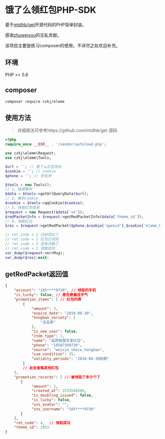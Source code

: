 # 饿了么领红包PHP-SDK

基于[mtdhb/get](https://github.com/mtdhb/get)开源代码的PHP简单封装。

感谢[zhuweiyou](https://github.com/zhuweiyou)的无私贡献。

该项目主要是练习composer的使用，不详尽之处欢迎补充。

## 环境

PHP >= 5.6

## composer

```
composer require czkj/eleme
```

## 使用方法

> 详细用法可参考https://github.com/mtdhb/get 源码

~~~php
<?php
require_once __DIR__ . '/vendor/autoload.php';

use czkj\eleme\Request;
use czkj\eleme\Tools;

$url = ''; // 饿了么红包地址
$cookie = ''; // cookie
$phone = ''; // 手机号

$tools = new Tools();
// 1、链接解析
$data = $tools->getUrlQueryData($url);
// 2、解析cookie
$cookie = $tools->qqCookie($cookie);
// 3、获取红包信息
$request = new Request($data['sn']);
$redPacketInfo = $request->getRedPacketInfo($data['theme_id']);
// 4、领取红包
$res = $request->getRedPacket($phone,$cookie['openid'],$cookie['eleme_key'],$data['platform']);

// ret_code = 2 已经领过了
// ret_code = 1 红包已领完
// ret_code = 5 没有次数了
// ret_code = 3 领取成功
var_dump($request->errMsg);
var_dump($res);exit;
~~~

## getRedPacket返回值

~~~json
{
    "account": "185****9730", // 领取的手机
    "is_lucky": false, // 是否是最佳手气
    "promotion_items": [ // 红包列表
        {
            "amount": 3,
            "expire_date": "2018-08-30",
            "hongbao_variety": [
                "全品类"
            ],
            "is_new_user": false,
            "item_type": 1,
            "name": "品质联盟专享红包",
            "phone": "18587399730",
            "source": "weixin_share_hongbao",
            "sum_condition": 25,
            "validity_periods": "2018-08-30到期"
        }
        // 此处省略其他红包
    ],
    "promotion_records": [ // 被领取了多少个了
       {
            "amount": 3,
            "created_at": 1535549289,
            "is_doubling_issued": false,
            "is_lucky": false,
            "sns_avatar": "",
            "sns_username": "185****9730"
       }
    ],
    "ret_code": 4,  // 领取成功
    "theme_id": 2953
}
~~~
